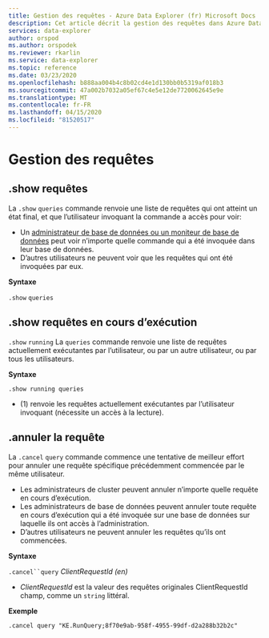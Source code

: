 ```yaml
---
title: Gestion des requêtes - Azure Data Explorer (fr) Microsoft Docs
description: Cet article décrit la gestion des requêtes dans Azure Data Explorer.
services: data-explorer
author: orspod
ms.author: orspodek
ms.reviewer: rkarlin
ms.service: data-explorer
ms.topic: reference
ms.date: 03/23/2020
ms.openlocfilehash: b888aa004b4c8b02cd4e1d130bb0b5319af018b3
ms.sourcegitcommit: 47a002b7032a05ef67c4e5e12de7720062645e9e
ms.translationtype: MT
ms.contentlocale: fr-FR
ms.lasthandoff: 04/15/2020
ms.locfileid: "81520517"
---
```

# <a name="queries-management"></a>Gestion des requêtes

## <a name="show-queries"></a>.show requêtes

La `.show` `queries` commande renvoie une liste de requêtes qui ont atteint un état final, et que l’utilisateur invoquant la commande a accès pour voir:


* Un [administrateur de base de données ou un moniteur de base de données](../management/access-control/role-based-authorization.md) peut voir n’importe quelle commande qui a été invoquée dans leur base de données.
* D’autres utilisateurs ne peuvent voir que les requêtes qui ont été invoquées par eux.

**Syntaxe**

`.show` `queries`

## <a name="show-running-queries"></a>.show requêtes en cours d’exécution

`.show` `running` La `queries` commande renvoie une liste de requêtes actuellement exécutantes par l’utilisateur, ou par un autre utilisateur, ou par tous les utilisateurs.

**Syntaxe**

```kusto
.show running queries
```

* (1) renvoie les requêtes actuellement exécutantes par l’utilisateur invoquant (nécessite un accès à la lecture).

## <a name="cancel-query"></a>.annuler la requête

La `.cancel` `query` commande commence une tentative de meilleur effort pour annuler une requête spécifique précédemment commencée par le même utilisateur.

* Les administrateurs de cluster peuvent annuler n’importe quelle requête en cours d’exécution.
* Les administrateurs de base de données peuvent annuler toute requête en cours d’exécution qui a été invoquée sur une base de données sur laquelle ils ont accès à l’administration.
* D’autres utilisateurs ne peuvent annuler les requêtes qu’ils ont commencées. 

**Syntaxe**

`.cancel``query` *ClientRequestId (en)*

* *ClientRequestId* est la valeur des requêtes originales ClientRequestId champ, comme un `string` littéral.

**Exemple**

```kusto
.cancel query "KE.RunQuery;8f70e9ab-958f-4955-99df-d2a288b32b2c"
```

